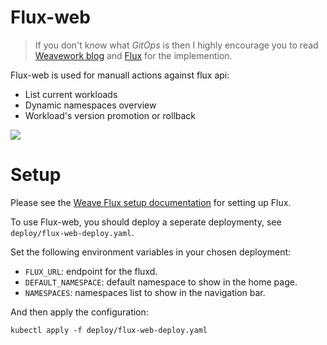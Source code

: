 # Flux-web

> If you don't know what *GitOps* is then I highly encourage you to read [Weavework blog](https://www.weave.works/technologies/gitops/) and [Flux](https://github.com/fluxcd/flux) for the implemention.

Flux-web is used for manuall actions against flux api:
* List current workloads
* Dynamic namespaces overview
* Workload's version promotion or rollback

<img src="flux-web-01.gif"/>

# Setup

Please see the [Weave Flux setup documentation](https://github.com/weaveworks/flux/blob/master/site/standalone/installing.md) for setting up Flux.

To use Flux-web, you should deploy a seperate deploymenty, see `deploy/flux-web-deploy.yaml`.

Set the following environment variables in your chosen deployment:

* `FLUX_URL`: endpoint for the fluxd.
* `DEFAULT_NAMESPACE`: default namespace to show in the home page.
* `NAMESPACES`: namespaces list to show in the navigation bar.

And then apply the configuration:

```
kubectl apply -f deploy/flux-web-deploy.yaml
```
